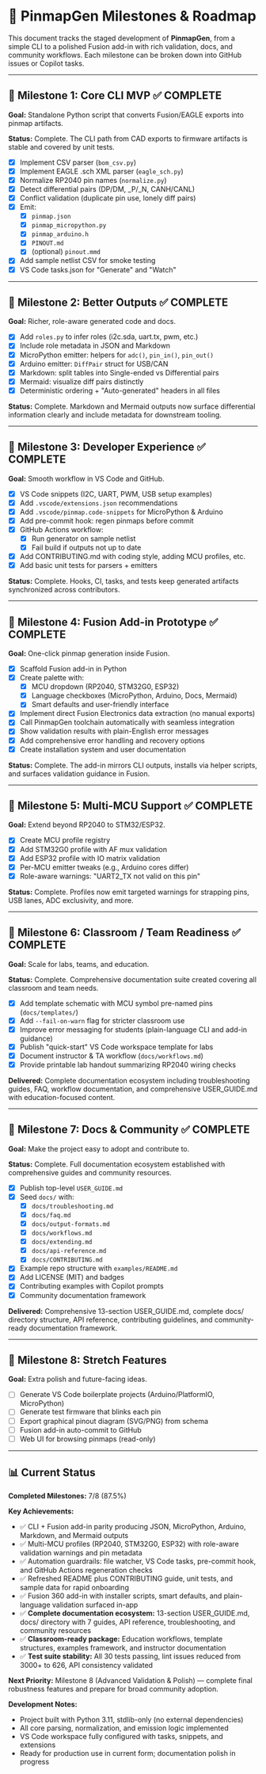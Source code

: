 # 🚀 PinmapGen Milestones & Roadmap

This document tracks the staged development of **PinmapGen**, from a simple CLI to a polished Fusion add-in with rich validation, docs, and community workflows. Each milestone can be broken down into GitHub issues or Copilot tasks.

---

## 📍 Milestone 1: Core CLI MVP ✅ **COMPLETE**
**Goal:** Standalone Python script that converts Fusion/EAGLE exports into pinmap artifacts.

**Status:** Complete. The CLI path from CAD exports to firmware artifacts is stable and covered by unit tests.

- [x] Implement CSV parser (`bom_csv.py`)
- [x] Implement EAGLE .sch XML parser (`eagle_sch.py`)
- [x] Normalize RP2040 pin names (`normalize.py`)
- [x] Detect differential pairs (DP/DM, _P/_N, CANH/CANL)
- [x] Conflict validation (duplicate pin use, lonely diff pairs)
- [x] Emit:
  - [x] `pinmap.json`
  - [x] `pinmap_micropython.py`
  - [x] `pinmap_arduino.h`
  - [x] `PINOUT.md`
  - [x] (optional) `pinout.mmd`
- [x] Add sample netlist CSV for smoke testing
- [x] VS Code tasks.json for "Generate" and "Watch"

---

## 📍 Milestone 2: Better Outputs ✅ **COMPLETE**
**Goal:** Richer, role-aware generated code and docs.

- [x] Add `roles.py` to infer roles (i2c.sda, uart.tx, pwm, etc.)
- [x] Include role metadata in JSON and Markdown
- [x] MicroPython emitter: helpers for `adc()`, `pin_in()`, `pin_out()`
- [x] Arduino emitter: `DiffPair` struct for USB/CAN
- [x] Markdown: split tables into Single-ended vs Differential pairs
- [x] Mermaid: visualize diff pairs distinctly
- [x] Deterministic ordering + "Auto-generated" headers in all files

**Status:** Complete. Markdown and Mermaid outputs now surface differential information clearly and include metadata for downstream tooling.

---

## 📍 Milestone 3: Developer Experience ✅ **COMPLETE**
**Goal:** Smooth workflow in VS Code and GitHub.

- [x] VS Code snippets (I2C, UART, PWM, USB setup examples)
- [x] Add `.vscode/extensions.json` recommendations
- [x] Add `.vscode/pinmap.code-snippets` for MicroPython & Arduino
- [x] Add pre-commit hook: regen pinmaps before commit
- [x] GitHub Actions workflow:
  - [x] Run generator on sample netlist
  - [x] Fail build if outputs not up to date
- [x] Add CONTRIBUTING.md with coding style, adding MCU profiles, etc.
- [x] Add basic unit tests for parsers + emitters

**Status:** Complete. Hooks, CI, tasks, and tests keep generated artifacts synchronized across contributors.

---

## 📍 Milestone 4: Fusion Add-in Prototype ✅ **COMPLETE**
**Goal:** One-click pinmap generation inside Fusion.

- [x] Scaffold Fusion add-in in Python
- [x] Create palette with:
  - [x] MCU dropdown (RP2040, STM32G0, ESP32)
  - [x] Language checkboxes (MicroPython, Arduino, Docs, Mermaid)
  - [x] Smart defaults and user-friendly interface
- [x] Implement direct Fusion Electronics data extraction (no manual exports)
- [x] Call PinmapGen toolchain automatically with seamless integration
- [x] Show validation results with plain-English error messages
- [x] Add comprehensive error handling and recovery options
- [x] Create installation system and user documentation

**Status:** Complete. The add-in mirrors CLI outputs, installs via helper scripts, and surfaces validation guidance in Fusion.

---

## 📍 Milestone 5: Multi-MCU Support ✅ **COMPLETE**
**Goal:** Extend beyond RP2040 to STM32/ESP32.

- [x] Create MCU profile registry
- [x] Add STM32G0 profile with AF mux validation
- [x] Add ESP32 profile with IO matrix validation
- [x] Per-MCU emitter tweaks (e.g., Arduino cores differ)
- [x] Role-aware warnings: "UART2_TX not valid on this pin"

**Status:** Complete. Profiles now emit targeted warnings for strapping pins, USB lanes, ADC exclusivity, and more.

---

## 📍 Milestone 6: Classroom / Team Readiness ✅ **COMPLETE**
**Goal:** Scale for labs, teams, and education.

**Status:** Complete. Comprehensive documentation suite created covering all classroom and team needs.

- [x] Add template schematic with MCU symbol pre-named pins (`docs/templates/`)
- [x] Add `--fail-on-warn` flag for stricter classroom use  
- [x] Improve error messaging for students (plain-language CLI and add-in guidance)
- [x] Publish "quick-start" VS Code workspace template for labs
- [x] Document instructor & TA workflow (`docs/workflows.md`)
- [x] Provide printable lab handout summarizing RP2040 wiring checks

**Delivered:** Complete documentation ecosystem including troubleshooting guides, FAQ, workflow documentation, and comprehensive USER_GUIDE.md with education-focused content.

---

## 📍 Milestone 7: Docs & Community ✅ **COMPLETE** 
**Goal:** Make the project easy to adopt and contribute to.

**Status:** Complete. Full documentation ecosystem established with comprehensive guides and community resources.

- [x] Publish top-level `USER_GUIDE.md`
- [x] Seed `docs/` with:
  - [x] `docs/troubleshooting.md`
  - [x] `docs/faq.md`
  - [x] `docs/output-formats.md`
  - [x] `docs/workflows.md`
  - [x] `docs/extending.md`
  - [x] `docs/api-reference.md`
  - [x] `docs/CONTRIBUTING.md`
- [x] Example repo structure with `examples/README.md`
- [x] Add LICENSE (MIT) and badges
- [x] Contributing examples with Copilot prompts
- [x] Community documentation framework

**Delivered:** Comprehensive 13-section USER_GUIDE.md, complete docs/ directory structure, API reference, contributing guidelines, and community-ready documentation framework.

---

## 📍 Milestone 8: Stretch Features
**Goal:** Extra polish and future-facing ideas.

- [ ] Generate VS Code boilerplate projects (Arduino/PlatformIO, MicroPython)
- [ ] Generate test firmware that blinks each pin
- [ ] Export graphical pinout diagram (SVG/PNG) from schema
- [ ] Fusion add-in auto-commit to GitHub
- [ ] Web UI for browsing pinmaps (read-only)

---

## 📊 Current Status

**Completed Milestones:** 7/8 (87.5%)

**Key Achievements:**
- ✅ CLI + Fusion add-in parity producing JSON, MicroPython, Arduino, Markdown, and Mermaid outputs
- ✅ Multi-MCU profiles (RP2040, STM32G0, ESP32) with role-aware validation warnings and pin metadata
- ✅ Automation guardrails: file watcher, VS Code tasks, pre-commit hook, and GitHub Actions regeneration checks
- ✅ Refreshed README plus CONTRIBUTING guide, unit tests, and sample data for rapid onboarding
- ✅ Fusion 360 add-in with installer scripts, smart defaults, and plain-language validation surfaced in-app
- ✅ **Complete documentation ecosystem:** 13-section USER_GUIDE.md, docs/ directory with 7 guides, API reference, troubleshooting, and community resources
- ✅ **Classroom-ready package:** Education workflows, template structures, examples framework, and instructor documentation
- ✅ **Test suite stability:** All 30 tests passing, lint issues reduced from 3000+ to 626, API consistency validated

**Next Priority:** Milestone 8 (Advanced Validation & Polish) — complete final robustness features and prepare for broad community adoption.

**Development Notes:**
- Project built with Python 3.11, stdlib-only (no external dependencies)
- All core parsing, normalization, and emission logic implemented
- VS Code workspace fully configured with tasks, snippets, and extensions
- Ready for production use in current form; documentation polish in progress